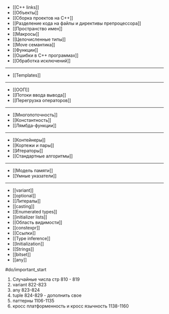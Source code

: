 - [[C++ links]]
- [[Объекты]]
- [[Сборка проектов на C++]]
- [[Разделение кода на файлы и директивы препроцессора]]
- [[Пространство имен]]
- [[Макросы]]
- [[Целочисленные типы]]
- [[Move семантика]]
- [[Функции]]
- [[Ошибки в C++ программах]]
- [[Обработка исключений]]
_______________________________________________________
- [[Templates]]
_______________________________________________________
- [[ООП]]
- [[Потоки ввода вывода]]
- [[Перегрузка операторов]]
_______________________________________________________
- [[Многопоточность]]
- [[Константность]]
- [[Лямбда-функции]]
_______________________________________________________
- [[Контейнеры]]
- [[Кортежи и пары]]
- [[Итераторы]]
- [[Стандартные алгоритмы]]
_______________________________________________________
- [[Модель памяти]]
- [[Умные указатели]]
_______________________________________________________
- [[variant]]
- [[optional]]
- [[Литералы]]
- [[casting]]
- [[Enumerated types]]
- [[initializer lists]]
- [[Область видимости]]
- [[constexpr]]
- [[Ссылки]]
- [[Type inference]]
- [[Initialization]]
- [[Strings]]
- [[bitset]]
- [[any]]


#do/important_start 
1. Случайные числа стр 810 - 819
2. variant 822-823
3. any 823-824
4. tuple 824-829 - дополнить свое
6. паттерны 1106-1135
7. кросс платформенность и кросс язычность 1138-1160
